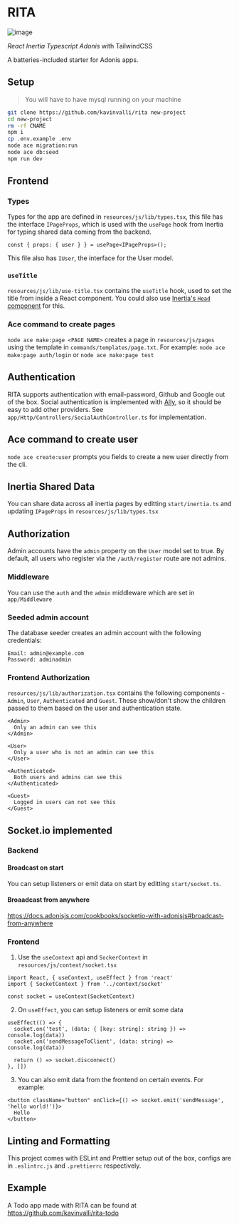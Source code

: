 # RITA
![image](https://user-images.githubusercontent.com/41034356/204083631-2550626d-a305-4177-a223-bf9e545826ee.png)

*React Inertia Typescript Adonis* with TailwindCSS

A batteries-included starter for Adonis apps.

## Setup
> You will have to have mysql running on your machine
```sh
git clone https://github.com/kavinvalli/rita new-project
cd new-project
rm -rf CNAME
npm i
cp .env.example .env
node ace migration:run
node ace db:seed
npm run dev
```

## Frontend

### Types

Types for the app are defined in `resources/js/lib/types.tsx`, this file has the interface `IPageProps`, which is used with the `usePage` hook from Inertia for typing shared data coming from the backend.

```tsx
const { props: { user } } = usePage<IPageProps>();
```

This file also has `IUser`, the interface for the User model.

### `useTitle`

`resources/js/lib/use-title.tsx` contains the `useTitle` hook, used to set the title from inside a React component. You could also use [Inertia's `Head` component](https://inertiajs.com/title-and-meta) for this.


### Ace command to create pages

`node ace make:page <PAGE NAME>` creates a page in `resources/js/pages` using the template in `commands/templates/page.txt`.
For example: `node ace make:page auth/login` or `node ace make:page test`

## Authentication

RITA supports authentication with email-password, Github and Google out of the box. Social authentication is implemented with [Ally](https://docs.adonisjs.com/guides/auth/social#document), so it should be easy to add other providers. See `app/Http/Controllers/SocialAuthController.ts` for implementation.

## Ace command to create user
`node ace create:user` prompts you fields to create a new user directly from the cli.

## Inertia Shared Data
You can share data across all inertia pages by editting `start/inertia.ts` and updating `IPageProps` in `resources/js/lib/types.tsx`

## Authorization

Admin accounts have the `admin` property on the `User` model set to true. By default, all users who register via the `/auth/register` route are not admins.

### Middleware
You can use the `auth` and the `admin` middleware which are set in `app/Middleware`

### Seeded admin account

The database seeder creates an admin account with the following credentials:

```
Email: admin@example.com
Password: adminadmin
```

### Frontend Authorization

`resources/js/lib/authorization.tsx` contains the following components - `Admin`, `User`, `Authenticated` and `Guest`. These show/don't show the children passed to them based on the user and authentication state.

```tsx
<Admin>
  Only an admin can see this
</Admin>

<User>
  Only a user who is not an admin can see this
</User>

<Authenticated>
  Both users and admins can see this
</Authenticated>

<Guest>
  Logged in users can not see this
</Guest>
```

## Socket.io implemented
### Backend
#### Broadcast on start
You can setup listeners or emit data on start by editting `start/socket.ts`.

#### Broaadcast from anywhere
https://docs.adonisjs.com/cookbooks/socketio-with-adonisjs#broadcast-from-anywhere

### Frontend
1. Use the `useContext` api and `SockerContext` in `resources/js/context/socket.tsx`
```tsx
import React, { useContext, useEffect } from 'react'
import { SocketContext } from '../context/socket'

const socket = useContext(SocketContext)
```
2. On `useEffect`, you can setup listeners or emit some data
```tsx
useEffect(() => {
  socket.on('test', (data: { [key: string]: string }) => console.log(data))
  socket.on('sendMessageToClient', (data: string) => console.log(data))

  return () => socket.disconnect()
}, [])
```

3. You can also emit data from the frontend on certain events. For example:
```tsx
<button className="button" onClick={() => socket.emit('sendMessage', 'hello world!')}>
  Hello
</button>
```

## Linting and Formatting

This project comes with ESLint and Prettier setup out of the box, configs are in `.eslintrc.js` and `.prettierrc` respectively.

## Example
A Todo app made with RITA can be found at https://github.com/kavinvalli/rita-todo
